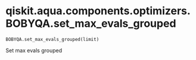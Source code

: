 # qiskit.aqua.components.optimizers.BOBYQA.set\_max\_evals\_grouped

`BOBYQA.set_max_evals_grouped(limit)`

Set max evals grouped
